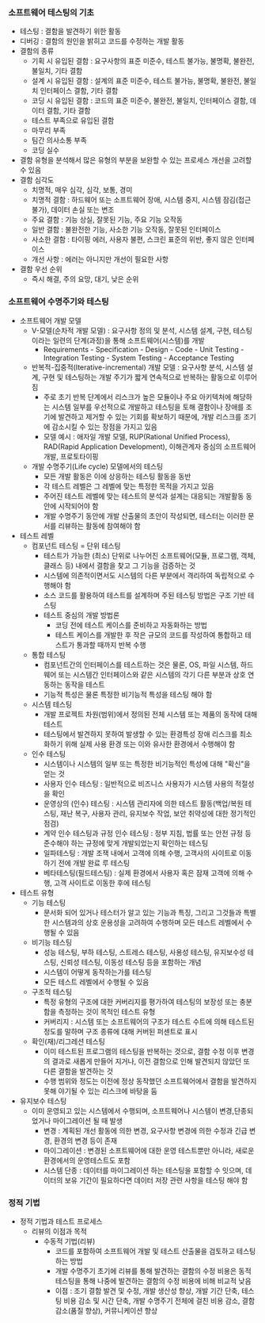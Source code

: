 ### 소프트웨어 테스팅의 기초
- 테스팅 : 결함을 발견하기 위한 활동
- 디버깅 : 결함의 원인을 밝히고 코드를 수정하는 개발 활동
- 결함의 종류
    - 기획 시 유입된 결함 : 요구사항의 표준 미준수, 테스트 불가능, 불명확, 불완전, 불일치, 기타 결함
    - 설계 시 유입된 결함 : 설계의 표준 미준수, 테스트 불가능, 불명확, 불완전, 불일치 인터페이스 결함, 기타 결함
    - 코딩 시 유입된 결함 : 코드의 표준 미준수, 불완전, 불일치, 인터페이스 결함, 데이터 결함, 기타 결함
    - 테스트 부족으로 유입된 결함
    - 마무리 부족
    - 팀간 의사소통 부족
    - 코딩 실수
- 결함 유형을 분석해서 많은 유형의 부분을 보완할 수 있는 프로세스 개선을 고려할 수 있음
- 결함 심각도 
    - 치명적, 매우 심각, 심각, 보통, 경미
    - 치명적 결함 : 하드웨어 또는 소프트웨어 장애, 시스템 중지, 시스템 잠김(접근 불가), 데이터 손실 또는 변조
    - 주요 결함 : 기능 상실, 잘못된 기능, 주요 기능 오작동
    - 일반 결함 : 불완전한 기능, 사소한 기능 오작동, 잘못된 인터페이스
    - 사소한 결함 : 타이핑 에러, 사용자 불편, 스크린 표준의 위반, 좋지 않은 인터페이스
    - 개선 사항 : 에러는 아니지만 개선이 필요한 사항
- 결함 우선 순위
    - 즉시 해결, 주의 요망, 대기, 낮은 순위    

### 소프트웨어 수명주기와 테스팅
- 소프트웨어 개발 모델
    - V-모델(순차적 개발 모델) : 요구사항 정의 및 분석, 시스템 설계, 구현, 테스팅이라는 일련의 단계(과정)을 통해 소프트웨어(시스템)를 개발
        - Requirements - Specification - Design - Code - Unit Testing - Integration Testing - System Testing - Acceptance Testing
    - 반복적-집중적(Iterative-incremental) 개발 모델 : 요구사항 분석, 시스템 설계, 구현 및 테스팅하는 개발 주기가 짧게 연속적으로 반복하는 활동으로 이루어짐
        - 주로 초기 반복 단계에서 리스크가 높은 모듈이나 주요 아키텍처에 해당하는 시스템 일부를 우선적으로 개발하고 테스팅을 토해 결함이나 장애를 조기에 발견하고 제거할 수 있는 기회를 확보하기 때문에, 개발 리스크를 조기에 감소시킬 수 있는 장점을 가지고 있음
        - 모델 예시 : 애자일 개발 모델, RUP(Rational Unified Process), RAD(Rapid Application Development), 이해관계자 중심의 소프트웨어 개발, 프로토타이핑
    - 개발 수명주기(Life cycle) 모델에서의 테스팅
        - 모든 개발 활동은 이에 상응하는 테스팅 활동을 동반
        - 각 테스트 레벨은 그 레벨에 맞는 특정한 목적을 가지고 있음
        - 주어진 테스트 레벨에 맞는 테스트의 분석과 설계는 대응되는 개발활동 동안에 시작되어야 함
        - 개발 수명주기 동안에 개발 산출물의 초안이 작성되면, 테스터는 이러한 문서를 리뷰하는 활동에 참여해야 함  
- 테스트 레벨
    - 컴포넌트 테스팅 = 단위 테스팅
        - 테스트가 가능한 (최소) 단위로 나누어진 소프트웨어(모듈, 프로그램, 객체, 클래스 등) 내에서 결함을 찾고 그 기능을 검증하는 것
        - 시스템에 의존적이면서도 시스템의 다른 부분에서 격리하여 독립적으로 수행해야 함
        - 소스 코드를 활용하여 테스트를 설계하며 주된 테스팅 방법은 구조 기반 테스팅
        - 테스트 중심의 개발 방법론
            - 코딩 전에 테스트 케이스를 준비하고 자동화하는 방법
            - 테스트 케이스를 개발한 후 작은 규모의 코드를 작성하여 통합하고 테스트가 통과할 때까지 반복 수행
    - 통합 테스팅
        - 컴포넌트간의 인터페이스를 테스트하는 것은 물론, OS, 파일 시스템, 하드웨어 또는 시스템간 인터페이스와 같은 시스템의 각기 다른 부분과 상호 연동하는 동작을 테스트
        - 기능적 특성은 물론 특정한 비기능적 특성을 테스팅 해야 함
    - 시스템 테스팅
        - 개발 프로젝트 차원(범위)에서 정의된 전체 시스템 또는 제품의 동작에 대해 테스트
        - 테스팅에서 발견하지 못하여 발생할 수 있는 환경특성 장애 리스크를 최소화하기 위해 실제 사용 환경 또는 이와 유사한 환경에서 수행해야 함
    - 인수 테스팅
        - 시스템이나 시스템의 일부 또는 특정한 비기능적인 특성에 대해 "확신"을 얻는 것
        - 사용자 인수 테스팅 : 일반적으로 비즈니스 사용자가 시스템 사용의 적절성을 확인
        - 운영상의 (인수) 테스팅 : 시스템 관리자에 의한 테스트 활동(백업/복원 테스팅, 재난 복구, 사용자 관리, 유지보수 작업, 보안 취약성에 대한 정기적인 점검)
        - 계약 인수 테스팅과 규정 인수 테스팅 : 정부 지침, 법률 또는 안전 규정 등 준수해야 하는 규정에 맞게 개발되었는지 확인하는 테스팅
        - 일파테스팅 : 개발 조잭 내에서 고객에 의해 수행, 고객사의 사이트로 이동하기 전에 개발 완료 루 테스팅
        - 베타테스팅(필드테스팅) : 실제 환경에서 사용자 혹은 잠재 고객에 의해 수행, 고객 사이트로 이동한 후에 테스팅
- 테스트 유형
    - 기능 테스팅
        - 문서화 되어 있거나 테스터가 알고 있는 기능과 특징, 그리고 그것들과 특별한 시스템과의 상호 운용성을 고려하여 수행하며 모든 테스트 레벨에서 수행될 수 있음
    - 비기능 테스팅
        - 성능 테스팅, 부하 테스팅, 스트레스 테스팅, 사용성 테스팅, 유지보수성 테스팅, 신뢰성 테스팅, 이동성 테스팅 등을 포함하는 개념
        - 시스템이 어떻게 동작하는가를 테스팅
        - 모든 테스트 레벨에서 수행될 수 있음
    - 구조적 테스팅
        - 특정 유형의 구조에 대한 커버리지를 평가하여 테스팅의 보장성 또는 충분함을 측정하는 것이 목적인 테스트 유형
        - 커버리지 : 시스템 또는 소프트웨어의 구조가 테스트 수트에 의해 테스트된 정도를 말하며 구조 종류에 대해 커버된 퍼센트로 표시
    - 확인(재)/리그레션 테스팅
        - 이미 테스트된 프로그램의 테스팅을 반복하는 것으로, 결함 수정 이후 변경의 결과로 새롭게 만들어 지거나, 이전 결함으로 인해 발견되지 않았던 또 다른 결함을 발견하는 것
        - 수행 범위와 정도는 이전에 정상 동작했던 소프트웨어에서 결함을 발견하지 못해 야기될 수 있는 리스크에 바탕을 둠
- 유지보수 테스팅
    -   이미 운영되고 있는 시스템에서 수행되며, 소프트웨어나 시스템이 변경,단종되었거나 마이그레이션 될 때 발생
        -  변경 : 계획된 개선 활동에 의한 변경, 요구사항 변경에 의한 수정과 긴급 변경, 환경의 변경 등이 존재
        -  마이그레이션 : 변경된 소프트웨어에 대한 운영 테스트뿐만 아니라, 새로운 환경에서의 운영테스트도 포함
        -  시스템 단종 : 데이터를 마이그레이션 하는 테스팅을 포함할 수 잇으며, 데이터의 보유 기간이 필요하다면 데이터 저장 관련 사항을 테스팅 해야 함

### 정적 기법
- 정적 기법과 테스트 프로세스
    - 리뷰의 이점과 목적
        - 수동적 기법(리뷰)
            - 코드를 포함하여 소프트웨어 개발 및 테스트 산출물을 검토하고 테스팅하는 방법
            - 개발 수명주기 초기에 리뷰를 통해 발견하는 결함의 수정 비용은 동적 테스팅을 통해 나중에 발견하는 결함의 수정 비용에 비해 비교적 낮음
            - 이점 : 조기 결함 발견 및 수정, 개발 생산성 향상, 개발 기간 단축, 테스팅 비용 감소 및 시간 단축, 개발 수명주기 전체에 걸친 비용 감소, 결함 감소(품질 향상), 커뮤니케이션 향상